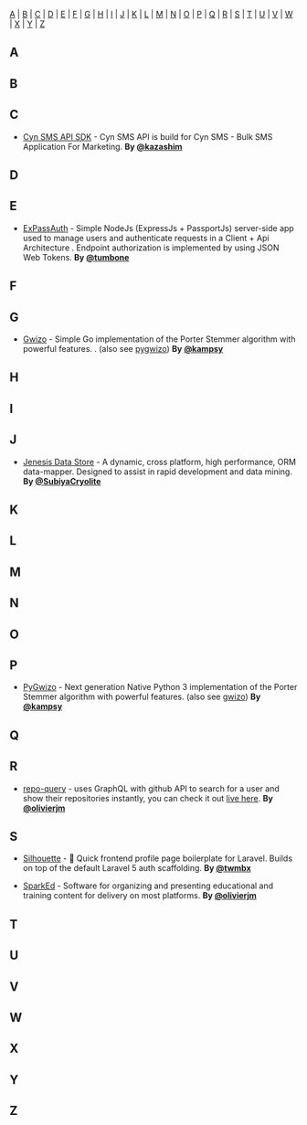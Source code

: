 [A](#A) | [B](#B) | [C](#C) | [D](#D) | [E](#E) | [F](#F) | [G](#G) | [H](#H) | [I](#I) | [J](#J) | [K](#K) | [L](#L) | [M](#M) | [N](#N) | [O](#O) | [P](#P) | [Q](#Q) | [R](#R) | [S](#S) | [T](#T) | [U](#U) | [V](#V) | [W](#W) | [X](#X) | [Y](#Y) | [Z](#Z)


## <a name="A"> </a>A
## <a name="B"> </a>B
## <a name="C"> </a>C

* [Cyn SMS API SDK](https://github.com/cynojine/cynsms-api) - Cyn SMS API is build for Cyn SMS - Bulk SMS Application For Marketing. **By [@kazashim](https://twitter.com/cynojinetech)**

## <a name="D"> </a>D
## <a name="E"> </a>E
* [ExPassAuth](https://github.com/tumbone/ExPassAuth) - Simple NodeJs (ExpressJs + PassportJs) server-side app used to manage users and authenticate requests in a Client + Api Architecture . Endpoint authorization is implemented by using JSON Web Tokens. **By [@tumbone](https://twitter.com/tumbone)**
## <a name="F"> </a>F
## <a name="G"> </a>G

* [Gwizo](https://github.com/kampsy/gwizo) - Simple Go implementation of the Porter Stemmer algorithm with powerful features.
. (also see [pygwizo](#P)) **By [@kampsy](https://twitter.com/kampsy)**

## <a name="H"> </a>H
## <a name="I"> </a>I
## <a name="J"> </a>J

* [Jenesis Data Store](https://github.com/SubiyaCryolite/Jenesis-Data-Store) - A dynamic, cross platform, high performance, ORM data-mapper. Designed to assist in rapid development and data mining. **By [@SubiyaCryolite](https://twitter.com/SubiyaCryolite)**

## <a name="K"> </a>K
## <a name="L"> </a>L
## <a name="M"> </a>M
## <a name="N"> </a>N
## <a name="O"> </a>O
## <a name="P"> </a>P

* [PyGwizo](https://github.com/kampsy/pygwizo) - Next generation Native Python 3 implementation of the Porter Stemmer algorithm with powerful features. (also see [gwizo](#G)) **By [@kampsy](https://twitter.com/kampsy)**

## <a name="Q"> </a>Q
## <a name="R"> </a>R

* [repo-query](https://github.com/OlivierJM/react-github-api) - uses GraphQL with github API to search for a user and show their repositories instantly, you can check it out [live here](https://repo-query.netlify.com/). **By [@olivierjm](https://twitter.com/olivierjmm)**

## <a name="S"> </a>S

* [Silhouette](https://github.com/twmbx/silhouette) - :bust_in_silhouette: Quick frontend profile page boilerplate for Laravel. Builds on top of the default Laravel 5 auth scaffolding. **By [@twmbx](https://twitter.com/twmbx)**

* [SparkEd](https://github.com/SparkEdUAB/SparkEd) - Software for organizing and presenting educational and training content for delivery on most platforms. **By [@olivierjm](https://twitter.com/olivierjmm)**

## <a name="T"> </a>T
## <a name="U"> </a>U
## <a name="V"> </a>V
## <a name="W"> </a>W
## <a name="X"> </a>X
## <a name="Y"> </a>Y
## <a name="Z"> </a>Z
